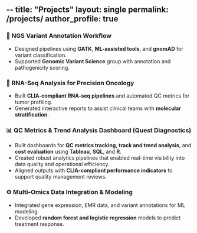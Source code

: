 --
title: "Projects"
layout: single
permalink: /projects/
author_profile: true
---

### 🧬 NGS Variant Annotation Workflow
- Designed pipelines using **GATK**, **ML-assisted tools**, and **gnomAD** for variant classification.
- Supported **Genomic Variant Science** group with annotation and pathogenicity scoring.

### 🔬 RNA-Seq Analysis for Precision Oncology
- Built **CLIA-compliant RNA-seq pipelines** and automated QC metrics for tumor profiling.
- Generated interactive reports to assist clinical teams with **molecular stratification**.

### 📊 QC Metrics & Trend Analysis Dashboard (Quest Diagnostics)
- Built dashboards for **QC metrics tracking**, **track and trend analysis**, and **cost evaluation** using **Tableau**, **SQL**, and **R**.
- Created robust analytics pipelines that enabled real-time visibility into data quality and operational efficiency.
- Aligned outputs with **CLIA-compliant performance indicators** to support quality management reviews.

### ⚙️ Multi-Omics Data Integration & Modeling
- Integrated gene expression, EMR data, and variant annotations for ML modeling.
- Developed **random forest and logistic regression** models to predict treatment response.

